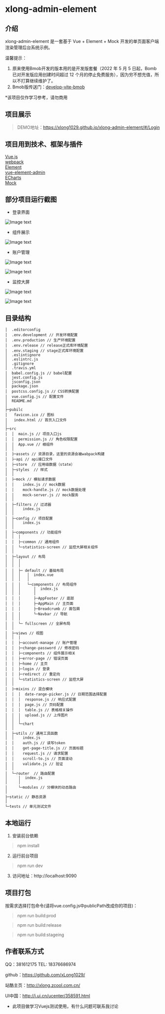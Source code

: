 # xlong-admin-element

## 介绍

xlong-admin-element 是一套基于 Vue + Element + Mock 开发的单页面客户端渲染管理后台系统示例。  

温馨提示：  
1. 原来使用Bmob开发的版本用的是开发版套餐（2022 年 5 月 5 日起，Bomb已对开发版应用创建时间超过 12 个月的停止免费服务），因为穷不想充值，所以不打算继续维护了。  
2. Bmob版传送门：[develop-vite-bmob](https://github.com/xLong1029/xlong-admin-element/tree/develop-bmob)

*该项目仅作学习参考，请勿商用

## 项目展示

> DEMO地址：https://xlong1029.github.io/xlong-admin-element/#/Login

## 项目用到技术、框架与插件
[Vue.js](https://github.com/vuejs)<br/>
[webpack](https://github.com/webpack)<br/>
[Element](https://github.com/ElemeFE/element)<br/>
[vue-element-admin](https://github.com/PanJiaChen/vue-element-admin)<br/>
[ECharts](https://www.echartsjs.com/zh)<br/>
[Mock](https://github.com/nuysoft/Mock) 

## 部分项目运行截图
* 登录界面

![Image text](static/images/screen-1.gif)

* 组件展示

![Image text](static/images/screen-2.gif)

* 账户管理

![Image text](static/images/screen-3.gif)

![Image text](static/images/screen-4.gif)

* 监控大屏

![Image text](static/images/screen-5.gif)

![Image text](static/images/screen-6.gif)

## 目录结构

```
│  .editorconfig
│  .env.development // 开发环境配置
│  .env.production // 生产环境配置
│  .env.release // release正式库环境配置
│  .env.staging // stage正式库环境配置
│  .eslintignore
│  .eslintrc.js
│  .gitignore
│  .travis.yml
│  babel.config.js // babel配置
│  jest.config.js
│  jsconfig.json
│  package.json
│  postcss.config.js // CSS转换配置
│  vue.config.js // 配置文件
│  README.md
│
├─pubilc
│   favicon.ico // 图标
│   index.html // 首页入口文件
│
├─src
│  │  main.js // 项目入口js
│  │  permission.js // 角色权限配置
│  │  App.vue // 根组件
│  │
│  ├─assets // 资源目录，这里的资源会被wabpack构建
│  ├─api // api接口文件
│  ├─store  // 应用级数据（state）
│  ├─styles  // 样式
│  │
│  ├─mock // 模拟请求数据
│  │    index.js // mock数据
│  │    mock-handle.js // mock数据处理
│  │    mock-server.js // mock服务
│  │
│  ├─filters // 过滤器
│  │    index.js
│  │
│  ├─config // 项目配置
│  │    index.js
│  │
│  ├─components // 功能组件
│  │  │
│  │  ├─common // 通用组件
│  │  └─statistics-screen // 监控大屏相关组件
│  │
│  ├─layout // 布局
│  │  │
│  │  │  
│  │  ├─ default // 基础布局
│  │  │   │  index.vue
│  │  │   │
│  │  │   └─components // 布局组件
│  │  │      │  index.js
│  │  │      │  
│  │  │      ├─AppFooter // 底部
│  │  │      ├─AppMain // 主页面
│  │  │      ├─Breadcrumb // 面包屑
│  │  │      └─Navbar // 导航
│  │  │
│  │  └─ fullscreen // 全屏布局
│  │
│  ├─views // 视图
│  │  │
│  │  ├─account-manage // 账户管理
│  │  ├─change-password // 修改密码
│  │  ├─components // 组件展示相关
│  │  ├─error-page // 错误页面
│  │  ├─home // 主页
│  │  ├─login // 登录
│  │  ├─redirect // 重定向
│  │  └─statistics-screen // 监控大屏
│  │
│  ├─mixins // 混合模块
│  │  │  date-range-picker.js // 日期范围选择配置
│  │  │  response.js // 响应式配置
│  │  │  page.js // 页码配置
│  │  │  table.js // 表格相关操作
│  │  │  upload.js // 上传图片
│  │  │
│  │  └─chart
│  │
│  ├─utils // 通用工具函数
│  │    index.js
│  │    auth.js // 读写token
│  │    get-page-title.js // 页面标题
│  │    request.js // 请求配置
│  │    scroll-to.js // 页面滚动
│  │    validate.js // 验证
│  │
│  └─router  // 路由配置
│     │  index.js
│     │  
│     └─modules // 分模块的动态路由
│
├─static // 静态资源
│
└─tests // 单元测试文件
```

## 本地运行
1. 安装前台依赖
> npm install
2. 运行前台项目
> npm run dev
3. 访问地址：http://localhost:9090

## 项目打包
按需求选择打包命令(请将vue.config.js中publicPath改成你的项目)：

> npm run build:prod

> npm run build:release

> npm run build:stageing

## 作者联系方式

QQ：381612175
TEL: 18376686974

github：https://github.com/xLong1029/

站酷主页：http://xlong.zcool.com.cn/

UI中国：http://i.ui.cn/ucenter/358591.html

* 此项目做学习Vuejs测试使用，有什么问题可联系我讨论

